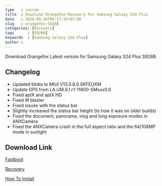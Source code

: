 ```yaml
---
type   : cusrom
title  : Download OrangeFox Recovery For Samsung Galaxy S24 Plus
date   : 2024-05-26T09:17:35+07:00
slug   : orangefox-S926B
categories: [Recovery]
tags      : [S926B]
keywords  : [Samsung Galaxy S24 Plus]
author : 
---
```


Download Orangefox Latest version for Samsung Galaxy S24 Plus S926B.

## Changelog
- Updated blobs to MIUI V13.0.8.0.SKFEUXM
- Update GPS from LA.UM.9.1.r1-11800-SMxxx0.0
- Fixed aptX and aptX HD
- Fixed IR blaster
- Fixed issues with the status bar
- Slightly increased the status bar height (to how it was on older builds)
- Fixed the document, panorama, vlog and long exposure modes in ANXCamera
- Fixed the ANXCamera crash in the full aspect ratio and the 64/108MP mode in sunlight

## Download Link
[Fastboot](https://sourceforge.net/projects/sheshu/files/sky/OrangeFox/OrangeFox-Unofficial-sky_22_10_2023.img/download)

[Recovery](/)

[How To Install](https://wiki.orangefox.tech/en/guides/installing_orangefox)

